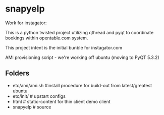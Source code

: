 snapyelp
========

Work for instagator:

This is a python twisted project utilizing qthread and pyqt to coordinate bookings within opentable.com system.

This project intent is the initial bunble for instagator.com

AMI provisioning script - we're working off ubuntu (moving to PyQT 5.3.2)

## Folders

* etc/ami/ami.sh #install procedure for build-out from latest/greatest ubuntu
* etc/init/ # upstart configs
* html # static-content for thin client demo client
* snapyelp # source
